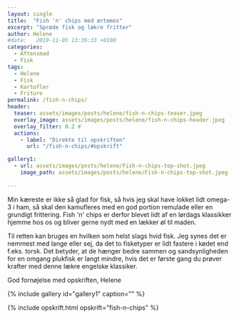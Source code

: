 ```yaml
---
layout: single
title:  "Fish 'n' chips med ærtemos"
excerpt: "Sprøde fisk og lækre fritter"
author: Helene
#date:   2019-11-05 13:39:33 +0100
categories:  
  - Aftensmad
  - Fisk 
tags: 
  - Helene
  - Fisk
  - Kartofler
  - Friture
permalink: /fish-n-chips/
header:
  teaser: assets/images/posts/helene/fish-n-chips-teaser.jpeg
  overlay_image: assets/images/posts/helene/fish-n-chips-header.jpeg
  overlay_filter: 0.2 # 
  actions:
    - label: "Direkte til opskriften"
      url: "/fish-n-chips/#opskrift"

gallery1:
  - url: assets/images/posts/helene/Fish-n-chips-top-shot.jpeg
    image_path: assets/images/posts/helene/Fish-n-chips-top-shot.jpeg
    
---
```


Min kæreste er ikke så glad for fisk, så hvis jeg skal have lokket lidt omega-3 i ham, så skal den kamufleres med en god portion remulade eller en grundigt frittering. Fish 'n' chips er derfor blevet lidt af en lørdags klassikker hjemme hos os og bliver gerne nydt med en lækker øl til maden.

Til retten kan bruges en hvilken som helst slags hvid fisk. Jeg synes det er nemmest med lange eller sej, da det to fisketyper er lidt fastere i kødet end f.eks. torsk. Det betyder, at de hænger bedre sammen og sandsynligheden for en omgang plukfisk er langt mindre, hvis det er første gang du prøver krafter med denne lækre engelske klassiker.

God fornøjelse med opskriften,
Helene

{% include gallery id="gallery1"  caption="" %}

{% include opskrift.html opskrift="fish-n-chips" %}